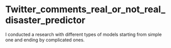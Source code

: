 # Twitter_comments_real_or_not_real_disaster_predictor
I conducted a research with different types of models starting from simple one and ending by complicated ones.
